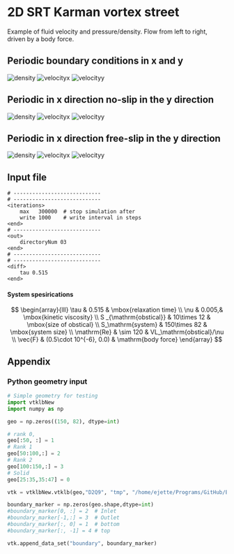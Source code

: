 # 2D SRT Karman vortex street

Example of fluid velocity and pressure/density. Flow from left to right, driven by a body force.

## Periodic boundary conditions in x and y


![density](periodicXYrho.png "Fluid density")
![velocityx](periodicXYvelx.png "Velocity x-component")
![velocityy](periodicXYvely.png "Velocity y-component")

## Periodic in x direction no-slip in the y direction
![density](periodicXnoslipYrho.png "Fluid density")
![velocityx](periodicXnoslipYvelx.png "Velocity x-component")
![velocityy](periodicXnoslipYvely.png "Velocity y-component")

## Periodic in x direction free-slip in the y direction
![density](periodicXfreeslipYrho.png "Fluid density")
![velocityx](periodicXfreeslipYvelx.png "Velocity x-component")
![velocityy](periodicXfreeslipYvely.png "Velocity y-component")


## Input file
```
# ----------------------------
# ----------------------------
<iterations>
    max   300000  # stop simulation after 
    write 1000    # write interval in steps
<end>
# ----------------------------
<out>
    directoryNum 03
<end>
# ----------------------------
# ----------------------------
<diff>
    tau 0.515  
<end>
```

#### System spesirications
$$
\begin{array}{lll}
 \tau & 0.515 & \mbox{relaxation time} \\
  \nu & 0.005,& \mbox{kinetic viscosity} \\
S  _{\mathrm{obstical}} & 10\times 12  & \mbox{size of obstical} \\ S_\mathrm{system} & 150\times 82 & \mbox{system size} \\
\mathrm{Re} & \sim 120 & VL_\mathrm{obstical}/\nu \\
\vec{F} & (0.5\cdot 10^{-6}, 0.0) & \mathrm{body force} 
\end{array}
$$

## Appendix
### Python geometry input
```python
# Simple geometry for testing
import vtklbNew
import numpy as np

geo = np.zeros((150, 82), dtype=int)

# rank 0, 
geo[:50, :] = 1
# Rank 1
geo[50:100,:] = 2
# Rank 2
geo[100:150,:] = 3
# Solid
geo[25:35,35:47] = 0

vtk = vtklbNew.vtklb(geo,"D2Q9", "tmp", "/home/ejette/Programs/GitHub/BADChIMP-cpp/input/mpi/", periodic="xy") 

boundary_marker = np.zeros(geo.shape,dtype=int)
#boundary_marker[0, :] = 2  # Inlet
#boundary_marker[-1,:] = 3  # Outlet
#boundary_marker[:, 0] = 1  # bottom
#boundary_marker[:, -1] = 4 # top

vtk.append_data_set("boundary", boundary_marker)
```